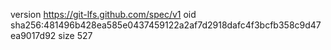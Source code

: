 version https://git-lfs.github.com/spec/v1
oid sha256:481496b428ea585e0437459122a2af7d2918dafc4f3bcfb358c9d47ea9017d92
size 527
